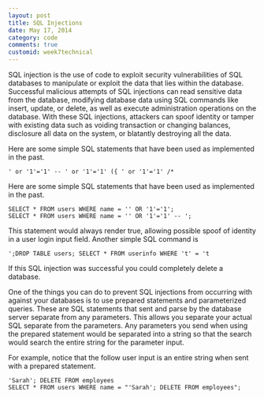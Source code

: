 ```yaml
---
layout: post
title: SQL Injections
date: May 17, 2014
category: code
comments: true
customid: week7technical
---
```

SQL injection is the use of code to exploit security vulnerabilities of SQL databases to manipulate or exploit the data that lies within the database. Successful malicious attempts of SQL injections can read sensitive data from the database, modifying database data using SQL commands like insert, update, or delete, as well as execute administration operations on the database. With these SQL injections, attackers can spoof identity or tamper with existing data such as voiding transaction or changing balances, disclosure all data on the system, or blatantly destroying all the data.

Here are some simple SQL statements that have been used as implemented in the past.

```
' or '1'='1' -- ' or '1'='1' ({ ' or '1'='1' /*
````
Here are some simple SQL statements that have been used as implemented in the past.

```
SELECT * FROM users WHERE name = '' OR '1'='1'; 
SELECT * FROM users WHERE name = '' OR '1'='1' -- ';
```
This statement would always render true, allowing possible spoof of identity in a user login input field. 
Another simple SQL command is

```
';DROP TABLE users; SELECT * FROM userinfo WHERE 't' = 't
```
If this SQL injection was successful you could completely delete a database. 

One of the things you can do to prevent SQL injections from occurring with against your databases is to use prepared statements and parameterized queries. These are SQL statements that sent and parse by the database server separate from any parameters. This allows you separate your actual SQL separate from the parameters. Any parameters you send when using the prepared statement would be separated into a string so that the search would search the entire string for the parameter input. 

For example, notice that the follow user input is an entire string when sent with a prepared statement. 

```
'Sarah'; DELETE FROM employees 
SELECT * FROM users WHERE name = "'Sarah'; DELETE FROM employees";
```
